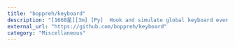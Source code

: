 ```yaml
---
title: "boppreh/keyboard"
description: "[1668星][3m] [Py]  Hook and simulate global keyboard events on Windows and Linux."
external_url: "https://github.com/boppreh/keyboard"
category: "Miscellaneous"
---
```

